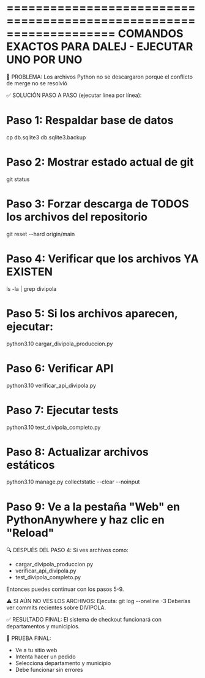 ===================================================================
COMANDOS EXACTOS PARA DALEJ - EJECUTAR UNO POR UNO
===================================================================

🚨 PROBLEMA: Los archivos Python no se descargaron porque el conflicto de merge no se resolvió

✅ SOLUCIÓN PASO A PASO (ejecutar línea por línea):

# Paso 1: Respaldar base de datos
cp db.sqlite3 db.sqlite3.backup

# Paso 2: Mostrar estado actual de git
git status

# Paso 3: Forzar descarga de TODOS los archivos del repositorio
git reset --hard origin/main

# Paso 4: Verificar que los archivos YA EXISTEN
ls -la | grep divipola

# Paso 5: Si los archivos aparecen, ejecutar:
python3.10 cargar_divipola_produccion.py

# Paso 6: Verificar API
python3.10 verificar_api_divipola.py

# Paso 7: Ejecutar tests
python3.10 test_divipola_completo.py

# Paso 8: Actualizar archivos estáticos
python3.10 manage.py collectstatic --clear --noinput

# Paso 9: Ve a la pestaña "Web" en PythonAnywhere y haz clic en "Reload"

🔍 DESPUÉS DEL PASO 4:
Si ves archivos como:
- cargar_divipola_produccion.py
- verificar_api_divipola.py
- test_divipola_completo.py

Entonces puedes continuar con los pasos 5-9.

⚠️ SI AÚN NO VES LOS ARCHIVOS:
Ejecuta: git log --oneline -3
Deberías ver commits recientes sobre DIVIPOLA.

✅ RESULTADO FINAL:
El sistema de checkout funcionará con departamentos y municipios.

🎯 PRUEBA FINAL:
- Ve a tu sitio web
- Intenta hacer un pedido
- Selecciona departamento y municipio
- Debe funcionar sin errores
